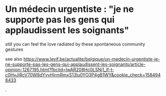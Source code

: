
#  Un médecin urgentiste : "je ne supporte pas les gens qui applaudissent les soignants"

still you can feel the love radiated by these spontaneous community gestures

see also <https://www.levif.be/actualite/belgique/un-medecin-urgentiste-je-ne-supporte-pas-les-gens-qui-applaudissent-les-soignants/article-opinion-1267195.html?fbclid=IwAR208Hc0LSNj1_lf-t-c0HvJjRcV70W8dYvyHjrmRmxS13lu0YO3P4gB1WY&cookie_check=1584948433>

.

